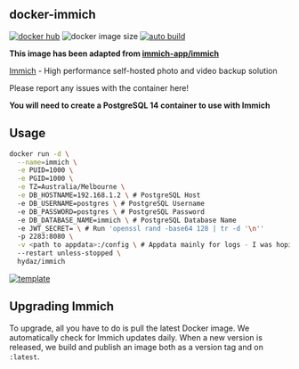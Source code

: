 ## docker-immich

[![docker hub](https://img.shields.io/badge/docker_hub-link-blue?style=for-the-badge&logo=docker)](https://hub.docker.com/r/hydaz/immich) ![docker image size](https://img.shields.io/docker/image-size/hydaz/immich?style=for-the-badge&logo=docker) [![auto build](https://img.shields.io/badge/docker_builds-automated-blue?style=for-the-badge&logo=docker?color=d1aa67)](https://github.com/hydazz/docker-immich/actions?query=workflow%3A"Auto+Builder+CI")

**This image has been adapted from [immich-app/immich](https://github.com/immich-app/immich/)**

[Immich](https://immich.app/) - High performance self-hosted photo and video backup solution

Please report any issues with the container here!

**You will need to create a PostgreSQL 14 container to use with Immich**

## Usage

```bash
docker run -d \
  --name=immich \
  -e PUID=1000 \
  -e PGID=1000 \
  -e TZ=Australia/Melbourne \
  -e DB_HOSTNAME=192.168.1.2 \ # PostgreSQL Host
  -e DB_USERNAME=postgres \ # PostgreSQL Username
  -e DB_PASSWORD=postgres \ # PostgreSQL Password
  -e DB_DATABASE_NAME=immich \ # PostgreSQL Database Name
  -e JWT_SECRET= \ # Run 'openssl rand -base64 128 | tr -d '\n''
  -p 2283:8080 \
  -v <path to appdata>:/config \ # Appdata mainly for logs - I was hoping to get PostgreSQL into the image as well but seems like a mission
  --restart unless-stopped \
  hydaz/immich
```

[![template](https://img.shields.io/badge/unraid_template-ff8c2f?style=for-the-badge&logo=docker?color=d1aa67)](https://github.com/hydazz/docker-templates/blob/main/hydaz/immich.xml)

## Upgrading Immich

To upgrade, all you have to do is pull the latest Docker image. We automatically check for Immich updates daily. When a new version is released, we build and publish an image both as a version tag and on `:latest`.
